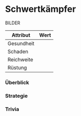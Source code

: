 # Schwertkämpfer

BILDER

| Attribut   | Wert |
| ---------- | ---- |
| Gesundheit |      |
| Schaden    |      |
| Reichweite |      |
| Rüstung    |      |

### Überblick

### Strategie

### Trivia

